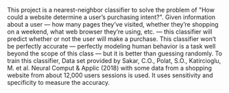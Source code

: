 This project is a nearest-neighbor classifier to solve the problem of "How could a website determine a user’s purchasing intent?". Given information about a user — how many pages they’ve visited, whether they’re shopping on a weekend, what web browser they’re using, etc. — this classifier will predict whether or not the user will make a purchase. This classifier won’t be perfectly accurate — perfectly modeling human behavior is a task well beyond the scope of this class — but it is better than guessing randomly. To train this classifier, Data set provided by Sakar, C.O., Polat, S.O., Katircioglu, M. et al. Neural Comput & Applic (2018) with some data from a shopping website from about 12,000 users sessions is used. It uses sensitivity and specificity to measure the accuracy.
